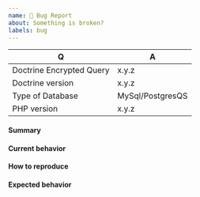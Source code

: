 ```yaml
---
name: 🐞 Bug Report
about: Something is broken?
labels: bug
---
```


<!--
- Please do not report an issue if you are not using Doctrine Encrypted Query directly, but rather a third-party wrapper around it.
- Please fill in this template according to your issue.
- Please keep the table shown below at the top of your issue.
- Please include the output of "composer info | sort" if you installed Doctrine Encrypted Query using Composer.
- Please post code as text (using proper markup). Do not post screenshots of code.
- Please make sure that you have configured your PHP interpreter like so: `error_reporting=-1`, `zend.assertions=1`.
- Please remove this comment before submitting your issue.
-->

| Q                               | A                |
|---------------------------------|------------------|
| Doctrine Encrypted Query | x.y.z            |
| Doctrine version                | x.y.z            |
| Type of Database                | MySql/PostgresQS |
| PHP version                     | x.y.z            |

#### Summary

<!-- Provide a summary describing the problem you are experiencing. -->

#### Current behavior

<!-- What is the current (buggy) behavior? -->

#### How to reproduce

<!-- Provide steps to reproduce the bug. -->

#### Expected behavior

<!-- What was the expected (correct) behavior? -->
